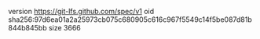 version https://git-lfs.github.com/spec/v1
oid sha256:97d6ea01a2a25973cb075c680905c616c967f5549c14f5be087d81b844b845bb
size 3666
